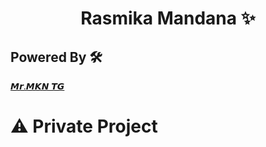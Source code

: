 
<h1 align="center">
  <b>Rasmika Mandana ✨️</b>
</h1>


## Powered By 🛠️

[𝙈𝙧.𝙈𝙆𝙉 𝙏𝙂 ](https://t.me/Mr_MKN)

# ⚠️ Private Project 